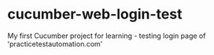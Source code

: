 # cucumber-web-login-test
My first Cucumber project for learning - testing login page of 'practicetestautomation.com'
